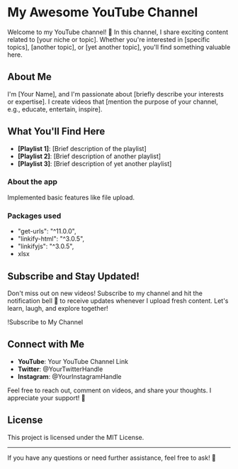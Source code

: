 

# My Awesome YouTube Channel

Welcome to my YouTube channel! 🎉 In this channel, I share exciting content related to [your niche or topic]. Whether you're interested in [specific topics], [another topic], or [yet another topic], you'll find something valuable here.

## About Me

I'm [Your Name], and I'm passionate about [briefly describe your interests or expertise]. I create videos that [mention the purpose of your channel, e.g., educate, entertain, inspire].

## What You'll Find Here

- **[Playlist 1]**: [Brief description of the playlist]
- **[Playlist 2]**: [Brief description of another playlist]
- **[Playlist 3]**: [Brief description of yet another playlist]

### About the app
Implemented basic features like file upload.

### Packages used
-   "get-urls": "^11.0.0",
-    "linkify-html": "^3.0.5",
-    "linkifyjs": "^3.0.5",
-    xlsx

## Subscribe and Stay Updated!

Don't miss out on new videos! Subscribe to my channel and hit the notification bell 🔔 to receive updates whenever I upload fresh content. Let's learn, laugh, and explore together!

!Subscribe to My Channel

## Connect with Me

- **YouTube**: Your YouTube Channel Link
- **Twitter**: @YourTwitterHandle
- **Instagram**: @YourInstagramHandle

Feel free to reach out, comment on videos, and share your thoughts. I appreciate your support! 🙌

## License

This project is licensed under the MIT License.

---

If you have any questions or need further assistance, feel free to ask! 🚀
